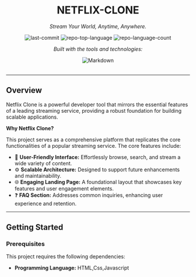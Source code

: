 <div id="top">

<!-- HEADER STYLE: CLASSIC -->
<div align="center">


# NETFLIX-CLONE

<em>Stream Your World, Anytime, Anywhere.</em>

<!-- BADGES -->
<img src="https://img.shields.io/github/last-commit/Vineeth-28/Netflix-clone?style=flat&logo=git&logoColor=white&color=0080ff" alt="last-commit">
<img src="https://img.shields.io/github/languages/top/Vineeth-28/Netflix-clone?style=flat&color=0080ff" alt="repo-top-language">
<img src="https://img.shields.io/github/languages/count/Vineeth-28/Netflix-clone?style=flat&color=0080ff" alt="repo-language-count">

<em>Built with the tools and technologies:</em>

<img src="https://img.shields.io/badge/Markdown-000000.svg?style=flat&logo=Markdown&logoColor=white" alt="Markdown">

</div>
<br>

---

## Overview

Netflix Clone is a powerful developer tool that mirrors the essential features of a leading streaming service, providing a robust foundation for building scalable applications.

**Why Netflix Clone?**

This project serves as a comprehensive platform that replicates the core functionalities of a popular streaming service. The core features include:

- 🎥 **User-Friendly Interface:** Effortlessly browse, search, and stream a wide variety of content.
- ⚙️ **Scalable Architecture:** Designed to support future enhancements and maintainability.
- 🌐 **Engaging Landing Page:** A foundational layout that showcases key features and user engagement elements.
- ❓ **FAQ Section:** Addresses common inquiries, enhancing user experience and retention.

---

## Getting Started

### Prerequisites

This project requires the following dependencies:

- **Programming Language:** HTML,Css,Javascript

